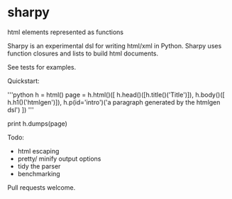 sharpy
======

html elements represented as functions

Sharpy is an experimental dsl for writing html/xml in Python. Sharpy uses function closures and lists to build html documents.

See tests for examples.

Quickstart:

'''python
h = html()
page = h.html()([
    h.head()([h.title()('Title')]),
    h.body()([
        h.h1()('htmlgen')]),
        h.p(id='intro')('a paragraph generated by the htmlgen dsl')
    ])
'''

print h.dumps(page)

Todo:
* html escaping
* pretty/ minify output options
* tidy the parser
* benchmarking

Pull requests welcome.